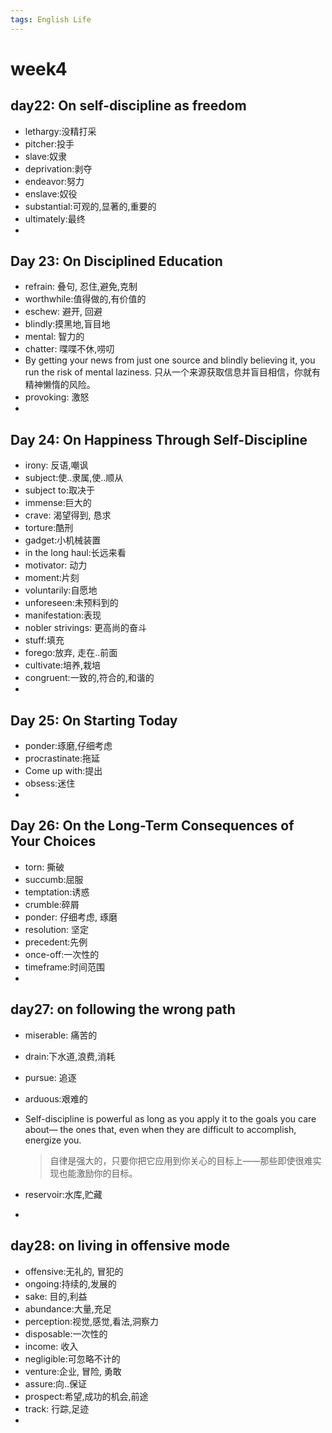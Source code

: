 ```yaml
---
tags: English Life
---
```


# week4

## day22: On self-discipline as freedom

-   lethargy:没精打采
-   pitcher:投手
-   slave:奴隶
-   deprivation:剥夺
-   endeavor:努力
-   enslave:奴役
-   substantial:可观的,显著的,重要的
-   ultimately:最终
-   

## Day 23: On Disciplined Education

-   refrain: 叠句, 忍住,避免,克制
-   worthwhile:值得做的,有价值的
-   eschew: 避开, 回避
-   blindly:摸黑地,盲目地
-   mental: 智力的
-   chatter: 喋喋不休,唠叨
-   By getting your news from just one source and blindly believing it, you run the risk of mental laziness.
    只从一个来源获取信息并盲目相信，你就有精神懒惰的风险。
-   provoking: 激怒
-   

## Day 24: On Happiness Through Self-Discipline

-   irony: 反语,嘲讽
-   subject:使..隶属,使..顺从
-   subject to:取决于
-   immense:巨大的
-   crave: 渴望得到, 恳求
-   torture:酷刑
-   gadget:小机械装置
-   in the long haul:长远来看
-   motivator: 动力
-   moment:片刻
-   voluntarily:自愿地
-   unforeseen:未预料到的
-   manifestation:表现
-   nobler strivings: 更高尚的奋斗
-   stuff:填充
-   forego:放弃, 走在..前面
-   cultivate:培养,栽培
-   congruent:一致的,符合的,和谐的
-   

## Day 25: On Starting Today 

-   ponder:琢磨,仔细考虑
-   procrastinate:拖延
-   Come up with:提出
-   obsess:迷住
-   

## Day 26: On the Long-Term Consequences of Your Choices

-   torn: 撕破
-   succumb:屈服
-   temptation:诱惑
-   crumble:碎屑
-   ponder: 仔细考虑, 琢磨
-   resolution: 坚定
-   precedent:先例
-   once-off:一次性的
-   timeframe:时间范围
-   

## day27: on following the wrong path

-   miserable: 痛苦的
-   drain:下水道,浪费,消耗
-   pursue: 追逐
-   arduous:艰难的
-   Self-discipline is powerful as long as you apply it to the goals you care about— the ones that, even when they are difficult to accomplish, energize you. 

    >   自律是强大的，只要你把它应用到你关心的目标上——那些即使很难实现也能激励你的目标。
-   reservoir:水库,贮藏
-   

## day28: on living in offensive mode

-   offensive:无礼的, 冒犯的
-   ongoing:持续的,发展的
-   sake: 目的,利益
-   abundance:大量,充足
-   perception:视觉,感觉,看法,洞察力
-   disposable:一次性的
-   income: 收入
-   negligible:可忽略不计的
-   venture:企业, 冒险, 勇敢
-   assure:向..保证
-   prospect:希望,成功的机会,前途
-   track: 行踪,足迹
-   